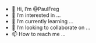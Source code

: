 - 👋 Hi, I’m @PaulFreg
- 👀 I’m interested in ...
- 🌱 I’m currently learning ...
- 💞️ I’m looking to collaborate on ...
- 📫 How to reach me ...

<!---
PaulFreg/PaulFreg is a ✨ special ✨ repository because its `README.md` (this file) appears on your GitHub profile.
You can click the Preview link to take a look at your changes.
--->
